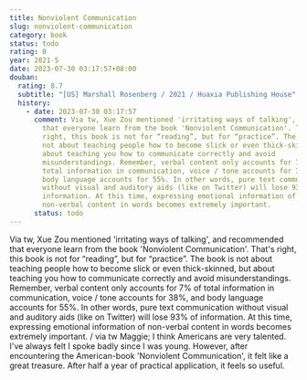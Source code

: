 ```yaml
---
title: Nonviolent Communication
slug: nonviolent-communication
category: book
status: todo
rating: 0
year: 2021-5
date: 2023-07-30 03:17:57+08:00
douban:
  rating: 8.7
  subtitle: "[US] Marshall Rosenberg / 2021 / Huaxia Publishing House"
  history:
    - date: 2023-07-30 03:17:57
      comment: Via tw, Xue Zou mentioned 'irritating ways of talking', and recommended
        that everyone learn from the book 'Nonviolent Communication'. That's
        right, this book is not for “reading”, but for “practice”. The book is
        not about teaching people how to become slick or even thick-skinned, but
        about teaching you how to communicate correctly and avoid
        misunderstandings. Remember, verbal content only accounts for 7% of
        total information in communication, voice / tone accounts for 38%, and
        body language accounts for 55%. In other words, pure text communication
        without visual and auditory aids (like on Twitter) will lose 93% of
        information. At this time, expressing emotional information of
        non-verbal content in words becomes extremely important.
      status: todo
---
```


Via tw, Xue Zou mentioned 'irritating ways of talking', and recommended that everyone learn from the book 'Nonviolent Communication'. That's right, this book is not for “reading”, but for “practice”. The book is not about teaching people how to become slick or even thick-skinned, but about teaching you how to communicate correctly and avoid misunderstandings. Remember, verbal content only accounts for 7% of total information in communication, voice / tone accounts for 38%, and body language accounts for 55%. In other words, pure text communication without visual and auditory aids (like on Twitter) will lose 93% of information. At this time, expressing emotional information of non-verbal content in words becomes extremely important. / via tw Maggie; I think Americans are very talented. I've always felt I spoke badly since I was young. However, after encountering the American-book 'Nonviolent Communication', it felt like a great treasure. After half a year of practical application, it feels so useful.
